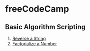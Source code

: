 # freeCodeCamp

## Basic Algorithm Scripting

1. [Reverse a String](https://github.com/SonyaMoisset/CODECAMP-freeCodeCamp/tree/master/Basic-Algorithm-Scripting/Reverse-a-String)
2. [Factorialize a Number](https://github.com/SonyaMoisset/CODECAMP-freeCodeCamp/tree/master/Basic-Algorithm-Scripting/Factorialize-a-Number)
